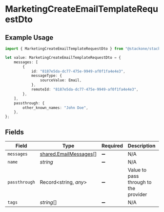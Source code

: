 # MarketingCreateEmailTemplateRequestDto

## Example Usage

```typescript
import { MarketingCreateEmailTemplateRequestDto } from "@stackone/stackone-client-ts/sdk/models/shared";

let value: MarketingCreateEmailTemplateRequestDto = {
    messages: [
        {
            id: "8187e5da-dc77-475e-9949-af0f1fa4e4e3",
            messageType: {
                sourceValue: Email,
            },
            remoteId: "8187e5da-dc77-475e-9949-af0f1fa4e4e3",
        },
    ],
    passthrough: {
        other_known_names: "John Doe",
    },
};
```

## Fields

| Field                                                                 | Type                                                                  | Required                                                              | Description                                                           | Example                                                               |
| --------------------------------------------------------------------- | --------------------------------------------------------------------- | --------------------------------------------------------------------- | --------------------------------------------------------------------- | --------------------------------------------------------------------- |
| `messages`                                                            | [shared.EmailMessages](../../../sdk/models/shared/emailmessages.md)[] | :heavy_minus_sign:                                                    | N/A                                                                   |                                                                       |
| `name`                                                                | *string*                                                              | :heavy_minus_sign:                                                    | N/A                                                                   |                                                                       |
| `passthrough`                                                         | Record<string, *any*>                                                 | :heavy_minus_sign:                                                    | Value to pass through to the provider                                 | {<br/>"other_known_names": "John Doe"<br/>}                           |
| `tags`                                                                | *string*[]                                                            | :heavy_minus_sign:                                                    | N/A                                                                   |                                                                       |